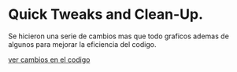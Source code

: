 
# Quick Tweaks and Clean-Up.

Se hicieron una serie de cambios mas que todo graficos ademas de algunos para mejorar la eficiencia del codigo.

[ver cambios en el codigo]()